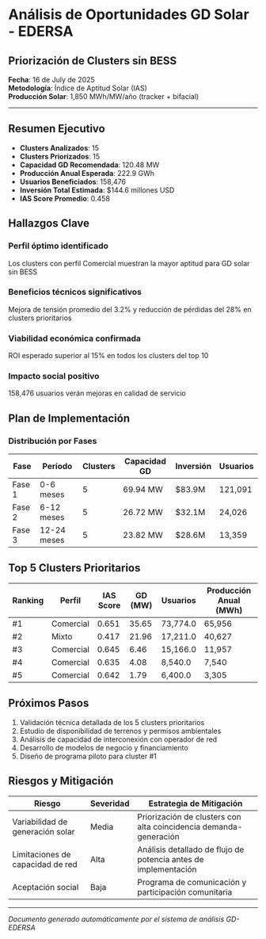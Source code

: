 # Análisis de Oportunidades GD Solar - EDERSA
## Priorización de Clusters sin BESS

**Fecha**: 16 de July de 2025  
**Metodología**: Índice de Aptitud Solar (IAS)  
**Producción Solar**: 1,850 MWh/MW/año (tracker + bifacial)

---

## Resumen Ejecutivo

- **Clusters Analizados**: 15
- **Clusters Priorizados**: 15
- **Capacidad GD Recomendada**: 120.48 MW
- **Producción Anual Esperada**: 222.9 GWh
- **Usuarios Beneficiados**: 158,476
- **Inversión Total Estimada**: $144.6 millones USD
- **IAS Score Promedio**: 0.458

## Hallazgos Clave

### Perfil óptimo identificado
Los clusters con perfil Comercial muestran la mayor aptitud para GD solar sin BESS

### Beneficios técnicos significativos
Mejora de tensión promedio del 3.2% y reducción de pérdidas del 28% en clusters prioritarios

### Viabilidad económica confirmada
ROI esperado superior al 15% en todos los clusters del top 10

### Impacto social positivo
158,476 usuarios verán mejoras en calidad de servicio

## Plan de Implementación

### Distribución por Fases

| Fase | Período | Clusters | Capacidad GD | Inversión | Usuarios |
|------|---------|----------|--------------|-----------|----------|
| Fase 1 | 0-6 meses | 5 | 69.94 MW | $83.9M | 121,091 |
| Fase 2 | 6-12 meses | 5 | 26.72 MW | $32.1M | 24,026 |
| Fase 3 | 12-24 meses | 5 | 23.82 MW | $28.6M | 13,359 |

## Top 5 Clusters Prioritarios

| Ranking | Perfil | IAS Score | GD (MW) | Usuarios | Producción Anual (MWh) |
|---------|--------|-----------|---------|----------|------------------------|
| #1 | Comercial | 0.651 | 35.65 | 73,774.0 | 65,956 |
| #2 | Mixto | 0.417 | 21.96 | 17,211.0 | 40,627 |
| #3 | Comercial | 0.645 | 6.46 | 15,166.0 | 11,957 |
| #4 | Comercial | 0.635 | 4.08 | 8,540.0 | 7,540 |
| #5 | Comercial | 0.642 | 1.79 | 6,400.0 | 3,305 |

## Próximos Pasos

1. Validación técnica detallada de los 5 clusters prioritarios
2. Estudio de disponibilidad de terrenos y permisos ambientales
3. Análisis de capacidad de interconexión con operador de red
4. Desarrollo de modelos de negocio y financiamiento
5. Diseño de programa piloto para cluster #1

## Riesgos y Mitigación

| Riesgo | Severidad | Estrategia de Mitigación |
|--------|-----------|--------------------------|
| Variabilidad de generación solar | Media | Priorización de clusters con alta coincidencia demanda-generación |
| Limitaciones de capacidad de red | Alta | Análisis detallado de flujo de potencia antes de implementación |
| Aceptación social | Baja | Programa de comunicación y participación comunitaria |

---

*Documento generado automáticamente por el sistema de análisis GD-EDERSA*
